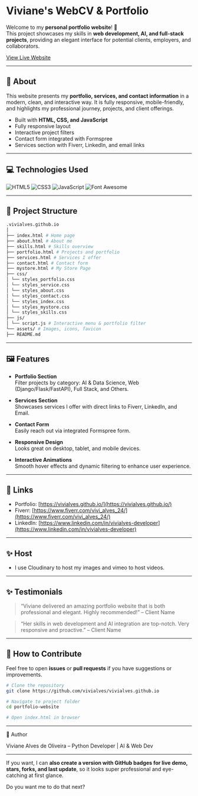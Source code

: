 # Viviane's WebCV & Portfolio

Welcome to my **personal portfolio website**! 🚀  
This project showcases my skills in **web development, AI, and full-stack projects**, providing an elegant interface for potential clients, employers, and collaborators.

[View Live Website](https://vivialves.github.io/)  

---

## 🌟 About

This website presents my **portfolio, services, and contact information** in a modern, clean, and interactive way. It is fully responsive, mobile-friendly, and highlights my professional journey, projects, and client offerings.

- Built with **HTML, CSS, and JavaScript**
- Fully responsive layout
- Interactive project filters
- Contact form integrated with Formspree
- Services section with Fiverr, LinkedIn, and email links

---

## 💻 Technologies Used

![HTML5](https://img.shields.io/badge/HTML5-E34F26?style=for-the-badge&logo=html5&logoColor=white)
![CSS3](https://img.shields.io/badge/CSS3-1572B6?style=for-the-badge&logo=css3&logoColor=white)
![JavaScript](https://img.shields.io/badge/JavaScript-F7DF1E?style=for-the-badge&logo=javascript&logoColor=black)
![Font Awesome](https://img.shields.io/badge/Font_Awesome-517fa4?style=for-the-badge&logo=font-awesome&logoColor=white)

---

## 📂 Project Structure
```bash
.vivialves.github.io
│
├── index.html # Home page
├── about.html # About me
├── skills.html # Skills overview
├── portfolio.html # Projects and portfolio
├── services.html # Services I offer
├── contact.html # Contact form
├── mystore.html # My Store Page
├── css/
│ └── styles_portfolio.css
│ └── styles_service.css
│ └── styles_about.css
│ └── styles_contact.css
│ └── styles_index.css
│ └── styles_mystore.css
│ └── styles_skills.css
├── js/
│ └── script.js # Interactive menu & portfolio filter
└── assets/ # Images, icons, favicon
├── README.md
```

---

## 🖼 Features

- **Portfolio Section**  
  Filter projects by category: AI & Data Science, Web (Django/Flask/FastAPI), Full Stack, and Others.

- **Services Section**  
  Showcases services I offer with direct links to Fiverr, LinkedIn, and Email.

- **Contact Form**  
  Easily reach out via integrated Formspree form.

- **Responsive Design**  
  Looks great on desktop, tablet, and mobile devices.

- **Interactive Animations**  
  Smooth hover effects and dynamic filtering to enhance user experience.

---

## 🔗 Links

- Portfolio: [https://vivialves.github.io/](https://vivialves.github.io/)  
- Fiverr: [https://www.fiverr.com/vivi_alves_24/](https://www.fiverr.com/vivi_alves_24/)  
- LinkedIn: [https://www.linkedin.com/in/vivialves-developer](https://www.linkedin.com/in/vivialves-developer)  
---

## ✨ Host
 - I use Cloudinary to host my images and vimeo to host videos.

---

## ✨ Testimonials

> “Viviane delivered an amazing portfolio website that is both professional and elegant. Highly recommended!” – Client Name

> “Her skills in web development and AI integration are top-notch. Very responsive and proactive.” – Client Name

---

## 📢 How to Contribute

Feel free to open **issues** or **pull requests** if you have suggestions or improvements.  

```bash
# Clone the repository
git clone https://github.com/vivialves/vivialves.github.io

# Navigate to project folder
cd portfolio-website

# Open index.html in browser
```
---

🚀 Author

Viviane Alves de Oliveira – Python Developer | AI & Web Dev

---

If you want, I can **also create a version with GitHub badges for live demo, stars, forks, and last update**, so it looks super professional and eye-catching at first glance.  

Do you want me to do that next?
